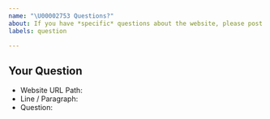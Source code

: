 ```yaml
---
name: "\U00002753 Questions?"
about: If you have *specific* questions about the website, please post them here.
labels: question

---
```

<!--
Thanks for submitting your question 🙌 ❤️

Before opening a new issue, please make sure that we do not have any duplicates already open. You can ensure this by searching the issue list for this repository. If there is a duplicate, please close your issue and add a comment to the existing issue instead. Also, please, have a look at our FAQs and existing questions before opening a new question.
-->

## Your Question
<!-- Include details about your question. -->
* Website URL Path:
* Line / Paragraph:
* Question:
